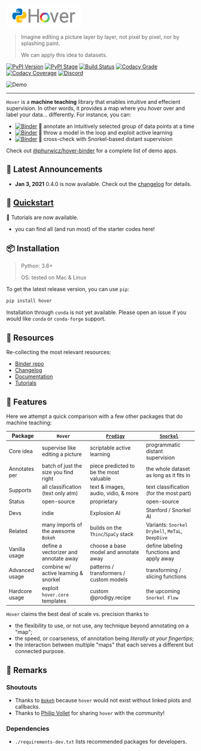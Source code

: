 ![Hover](docs/images/hover-logo-title.png)

> Imagine editing a picture layer by layer, not pixel by pixel, nor by splashing paint.
>
> We can apply this idea to datasets.

[![PyPI Version](https://img.shields.io/pypi/v/hover?logo=pypi&logoColor=white)](https://pypi.org/project/hover/)
[![PyPI Stage](https://img.shields.io/pypi/status/hover?logo=pypi&logoColor=white)](https://pypi.org/project/hover/)
[![Build Status](https://img.shields.io/github/workflow/status/phurwicz/hover/python-package?logo=github&logoColor=white)](https://github.com/phurwicz/hover/actions)
[![Codacy Grade](https://img.shields.io/codacy/grade/689827d9077b43ac8721c7658d122d1a?logo=codacy&logoColor=white)](https://app.codacy.com/gh/phurwicz/hover/dashboard)
[![Codacy Coverage](https://img.shields.io/codacy/coverage/689827d9077b43ac8721c7658d122d1a/main?logo=codacy&logoColor=white)](https://app.codacy.com/gh/phurwicz/hover/dashboard)
[![Discord](https://img.shields.io/discord/790112638456561665?label=discord&logo=discord&logoColor=white)](https://discord.gg/R5BwYgYZFD)

![Demo](docs/images/app-active-learning.gif)

----

`Hover` is a **machine teaching** library that enables intuitive and effecient supervision. In other words, it provides a map where you _hover_ over and label your data... differently. For instance, you can:

-   [![Binder](https://mybinder.org/badge_logo.svg)](https://mybinder.org/v2/gh/phurwicz/hover-binder/master?urlpath=/proxy/5006/app-simple-annotator) :seedling: annotate an intuitively selected group of data points at a time
-   [![Binder](https://mybinder.org/badge_logo.svg)](https://mybinder.org/v2/gh/phurwicz/hover-binder/master?urlpath=/proxy/5006/app-active-learning) :ferris_wheel: throw a model in the loop and exploit active learning
-   [![Binder](https://mybinder.org/badge_logo.svg)](https://mybinder.org/v2/gh/phurwicz/hover-binder/master?urlpath=/proxy/5006/app-snorkel-annotator) :whale: cross-check with Snorkel-based distant supervision

Check out [@phurwicz/hover-binder](https://github.com/phurwicz/hover-binder) for a complete list of demo apps.

## :flags: Latest Announcements

-   **Jan 3, 2021** 0.4.0 is now available. Check out the [changelog](CHANGELOG.md) for details.

## :flight_departure: [Quickstart](https://phurwicz.github.io/hover/pages/tutorial/t0-quickstart/)

:partying_face: Tutorials are now available.

-   you can find all (and run most) of the starter codes here!

## :package: Installation

> Python: 3.6+
>
> OS: tested on Mac & Linux

To get the latest release version, you can use `pip`:

```bash
pip install hover
```

Installation through `conda` is not yet available. Please open an issue if you would like `conda` or `conda-forge` support.

## :book: Resources

Re-collecting the most relevant resources:

-   [Binder repo](https://github.com/phurwicz/hover-binder)
-   [Changelog](CHANGELOG.md)
-   [Documentation](https://phurwicz.github.io/hover/)
-   [Tutorials](https://phurwicz.github.io/hover/pages/tutorial/t0-quickstart/)

## :flamingo: Features

Here we attempt a quick comparison with a few other packages that do machine teaching:

Package        | `Hover`                               | [`Prodigy`](https://prodi.gy)           | [`Snorkel`](https://snorkel.ai)
-------------- | ------------------------------------- | --------------------------------------- | -------------------------
Core idea      | supervise like editing a picture      | scriptable active learning              | programmatic distant supervision
Annotates per  | batch of just the size you find right | piece predicted to be the most valuable | the whole dataset as long as it fits in
Supports       | all classification (text only atm)    | text & images, audio, vidio, & more     | text classification (for the most part)
Status         | open-source                           | proprietary                             | open-source
Devs           | indie                                 | Explosion AI                            | Stanford / Snorkel AI
Related        | many imports of the awesome `Bokeh`   | builds on the `Thinc`/`SpaCy` stack     | Variants: `Snorkel Drybell`, `MeTaL`, `DeepDive`
Vanilla usage  | define a vectorizer and annotate away | choose a base model and annotate away   | define labeling functions and apply away
Advanced usage | combine w/ active learning & snorkel  | patterns / transformers / custom models | transforming / slicing functions
Hardcore usage | exploit `hover.core` templates        | custom @prodigy.recipe                  | the upcoming `Snorkel Flow`

`Hover` claims the best deal of scale vs. precision thanks to

-   the flexibility to use, or not use, any technique beyond annotating on a "map";
-   the speed, or coarseness, of annotation being _literally at your fingertips_;
-   the interaction between multiple "maps" that each serves a different but connected purpose.

## :bell: Remarks

### Shoutouts

-   Thanks to [`Bokeh`](https://bokeh.org) because `hover` would not exist without linked plots and callbacks.
-   Thanks to [Philip Vollet](https://de.linkedin.com/in/philipvollet) for sharing `hover` with the community!

### Dependencies

-   `./requirements-dev.txt` lists recommended packages for developers.
